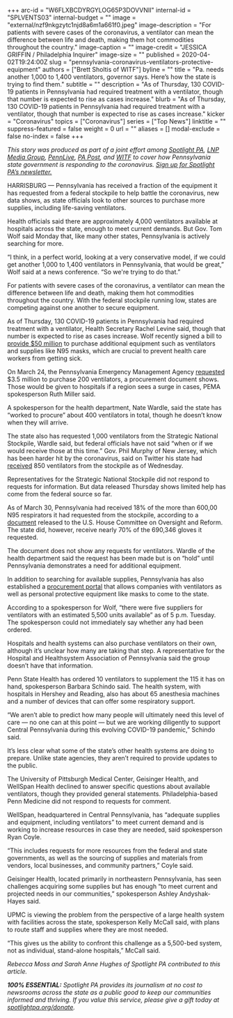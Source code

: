 +++
arc-id = "W6FLXBCDYRGYLOG65P3DOVVNII"
internal-id = "SPLVENTS03"
internal-budget = ""
image = "external/nzf9nkgzytc1njd8a6m1a661f0.jpeg"
image-description = "For patients with severe cases of the coronavirus, a ventilator can mean the difference between life and death, making them hot commodities throughout the country."
image-caption = ""
image-credit = "JESSICA GRIFFIN / Philadelphia Inquirer"
image-size = ""
published = 2020-04-02T19:24:00Z
slug = "pennsylvania-coronavirus-ventilators-protective-equipment"
authors = ["Brett Sholtis of WITF"]
byline = ""
title = "Pa. needs another 1,000 to 1,400 ventilators, governor says. Here’s how the state is trying to find them."
subtitle = ""
description = "As of Thursday, 130 COVID-19 patients in Pennsylvania had required treatment with a ventilator, though that number is expected to rise as cases increase."
blurb = "As of Thursday, 130 COVID-19 patients in Pennsylvania had required treatment with a ventilator, though that number is expected to rise as cases increase."
kicker = "Coronavirus"
topics = ["Coronavirus"]
series = ["Top News"]
linktitle = ""
suppress-featured = false
weight = 0
url = ""
aliases = []
modal-exclude = false
no-index = false
+++

<i>This story was produced as part of a joint effort among </i><a href="https://www.spotlightpa.org/"><i>Spotlight PA</i></a><i>, </i><a href="https://lancasteronline.com/"><i>LNP Media Group</i></a><i>, </i><a href="https://www.pennlive.com/"><i>PennLive</i></a><i>, </i><a href="https://papost.org/"><i>PA Post</i></a><i>, and </i><a href="https://www.witf.org/"><i>WITF</i></a><i> to cover how Pennsylvania state government is responding to the coronavirus. </i><a href="https://www.spotlightpa.org/newsletters"><i>Sign up for Spotlight PA’s newsletter.</i></a>

HARRISBURG — Pennsylvania has received a fraction of the equipment it has requested from a federal stockpile to help battle the coronavirus, new data shows, as state officials look to other sources to purchase more supplies, including life-saving ventilators.

Health officials said there are approximately 4,000 ventilators available at hospitals across the state, enough to meet current demands. But Gov. Tom Wolf said Monday that, like many other states, Pennsylvania is actively searching for more.

“I think, in a perfect world, looking at a very conservative model, if we could get another 1,000 to 1,400 ventilators in Pennsylvania, that would be great,” Wolf said at a news conference. “So we're trying to do that.”

For patients with severe cases of the coronavirus, a ventilator can mean the difference between life and death, making them hot commodities throughout the country. With the federal stockpile running low, states are competing against one another to secure equipment.

As of Thursday, 130 COVID-19 patients in Pennsylvania had required treatment with a ventilator, Health Secretary Rachel Levine said, though that number is expected to rise as cases increase. Wolf recently signed a bill to <a href="https://www.spotlightpa.org/news/2020/03/pennsylvania-coronavirus-emergency-funding-fifty-million-masks-vents/" target="_blank">provide $50 million</a> to purchase additional equipment such as ventilators and supplies like N95 masks, which are crucial to prevent health care workers from getting sick.

On March 24, the Pennsylvania Emergency Management Agency <a href="http://www.emarketplace.state.pa.us/PrintVersion.aspx?m=EP&id=16296">requested</a> $3.5 million to purchase 200 ventilators, a procurement document shows. Those would be given to hospitals if a region sees a surge in cases, PEMA spokesperson Ruth Miller said.

<script src="https://www.spotlightpa.org/embed.js" async></script><div data-spl-embed-version="1" data-spl-src="https://www.spotlightpa.org/embeds/donate/"></div>

A spokesperson for the health department, Nate Wardle, said the state has “worked to procure” about 400 ventilators in total, though he doesn’t know when they will arrive.

The state also has requested 1,000 ventilators from the Strategic National Stockpile, Wardle said, but federal officials have not said “when or if we would receive those at this time.” Gov. Phil Murphy of New Jersey, which has been harder hit by the coronavirus, said on Twitter his state had <a href="https://twitter.com/GovMurphy/status/1245398178444316673">received</a> 850 ventilators from the stockpile as of Wednesday.

Representatives for the Strategic National Stockpile did not respond to requests for information. But data released Thursday shows limited help has come from the federal source so far.

As of March 30, Pennsylvania had received 18% of the more than 600,00 N95 respirators it had requested from the stockpile, according to a <a href="https://oversight.house.gov/news/press-releases/new-fema-documents-show-critical-shortages-of-medical-supplies" target=_blank>document</a> released to the U.S. House Committee on Oversight and Reform. The state did, however, receive nearly 70% of the 690,346 gloves it requested.

The document does not show any requests for ventilators. Wardle of the health department said the request has been made but is on “hold” until Pennsylvania demonstrates a need for additional equipment.

In addition to searching for available supplies, Pennsylvania has also established a <a href="https://spportal.dot.pa.gov/ppeinventory/Pages/default.aspx" target=_blank>procurement portal</a> that allows companies with ventilators as well as personal protective equipment like masks to come to the state.

According to a spokesperson for Wolf, “there were five suppliers for ventilators with an estimated 5,500 units available” as of 5 p.m. Tuesday. The spokesperson could not immediately say whether any had been ordered.

Hospitals and health systems can also purchase ventilators on their own, although it’s unclear how many are taking that step. A representative for the Hospital and Healthsystem Association of Pennsylvania said the group doesn’t have that information.

Penn State Health has ordered 10 ventilators to supplement the 115 it has on hand, spokesperson Barbara Schindo said. The health system, with hospitals in Hershey and Reading, also has about 65 anesthesia machines and a number of devices that can offer some respiratory support.

“We aren’t able to predict how many people will ultimately need this level of care — no one can at this point — but we are working diligently to support Central Pennsylvania during this evolving COVID-19 pandemic,” Schindo said.

<script src="https://www.spotlightpa.org/embed.js" async></script><div data-spl-embed-version="1" data-spl-src="https://www.spotlightpa.org/embeds/newsletter/"></div>

It’s less clear what some of the state’s other health systems are doing to prepare. Unlike state agencies, they aren’t required to provide updates to the public.

The University of Pittsburgh Medical Center, Geisinger Health, and WellSpan Health declined to answer specific questions about available ventilators, though they provided general statements. Philadelphia-based Penn Medicine did not respond to requests for comment.

WellSpan, headquartered in Central Pennsylvania, has “adequate supplies and equipment, including ventilators” to meet current demand and is working to increase resources in case they are needed, said spokesperson Ryan Coyle.

“This includes requests for more resources from the federal and state governments, as well as the sourcing of supplies and materials from vendors, local businesses, and community partners,” Coyle said.

Geisinger Health, located primarily in northeastern Pennsylvania, has seen challenges acquiring some supplies but has enough “to meet current and projected needs in our communities,” spokesperson Ashley Andyshak-Hayes said.

UPMC is viewing the problem from the perspective of a large health system with facilities across the state, spokesperson Kelly McCall said, with plans to route staff and supplies where they are most needed.

“This gives us the ability to confront this challenge as a 5,500-bed system, not as individual, stand-alone hospitals,” McCall said.

<i>Rebecca Moss and Sarah Anne Hughes of Spotlight PA contributed to this article.</i>

<i><b>100% ESSENTIAL:</b></i><i> Spotlight PA provides its journalism at no cost to newsrooms across the state as a public good to keep our communities informed and thriving. If you value this service, please give a gift today at </i><a href="https://www.spotlightpa.org/donate"><i>spotlightpa.org/donate</i></a><i>.</i>

<script src="https://www.spotlightpa.org/embed.js" async></script><div data-spl-embed-version="1" data-spl-src="https://www.spotlightpa.org/embeds/tips/?tip_text=Do%20you%20have%20a%20tip%20about%20%3Cb%3Ehow%20Pa.'s%20government%20is%20responding%20to%20the%20coronavirus%3C%2Fb%3E%3F%20Tell%20us."></div>
